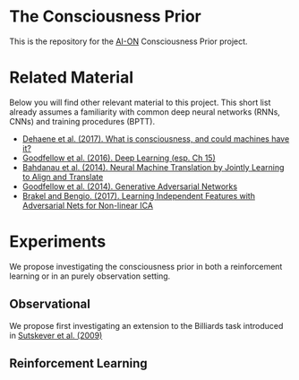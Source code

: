 # The Consciousness Prior
This is the repository for the [AI-ON](https://ai-on.org/) Consciousness Prior project.  

# Related Material
 Below you will find other relevant material to this project. This short list already assumes a familiarity 
with common deep neural networks (RNNs, CNNs) and training procedures (BPTT).

* [Dehaene et al. (2017). What is consciousness, and could machines have it?](http://science.sciencemag.org/content/358/6362/486)
* [Goodfellow et al. (2016). Deep Learning (esp. Ch 15)](http://www.deeplearningbook.org/)
* [Bahdanau et al. (2014). Neural Machine Translation by Jointly Learning to Align and
  Translate](https://arxiv.org/abs/1409.0473)
* [Goodfellow et al. (2014). Generative Adversarial Networks](https://arxiv.org/abs/1406.2661)
* [Brakel and Bengio. (2017). Learning Independent Features with Adversarial Nets for Non-linear
  ICA](https://arxiv.org/abs/1710.05050)



# Experiments
We propose investigating the consciousness prior in both a reinforcement
learning or in an purely observation setting.  

## Observational
We propose first investigating an extension to the Billiards task introduced in
[Sutskever et al.
(2009)](https://papers.nips.cc/paper/3567-the-recurrent-temporal-restricted-boltzmann-machine)


## Reinforcement Learning
 
